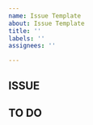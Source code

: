 ```yaml
---
name: Issue Template
about: Issue Template
title: ''
labels: ''
assignees: ''

---
```


## ISSUE

## TO DO
